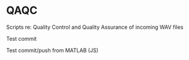 # QAQC
Scripts re: Quality Control and Quality Assurance of incoming WAV files

Test commit

Test commit/push from MATLAB (JS)
